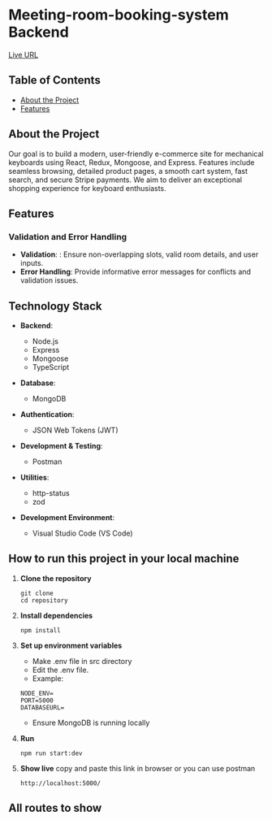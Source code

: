# Meeting-room-booking-system Backend

[Live URL](https://example.app/)

## Table of Contents

- [About the Project](#about-the-project)
- [Features](#features)

## About the Project

Our goal is to build a modern, user-friendly e-commerce site for mechanical keyboards using React, Redux, Mongoose, and Express. Features include seamless browsing, detailed product pages, a smooth cart system, fast search, and secure Stripe payments. We aim to deliver an exceptional shopping experience for keyboard enthusiasts.

## Features

### Validation and Error Handling

- **Validation**: : Ensure non-overlapping slots, valid room details, and user inputs.
- **Error Handling**: Provide informative error messages for conflicts and validation issues.

## Technology Stack

- **Backend**:

  - Node.js
  - Express
  - Mongoose
  - TypeScript

- **Database**:

  - MongoDB

- **Authentication**:

  - JSON Web Tokens (JWT)

- **Development & Testing**:

  - Postman

- **Utilities**:

  - http-status
  - zod

- **Development Environment**:
  - Visual Studio Code (VS Code)

## How to run this project in your local machine

1. **Clone the repository**

   ```
   git clone
   cd repository
   ```

2. **Install dependencies**
   ```
   npm install
   ```
3. **Set up environment variables**
   - Make .env file in src directory
   - Edit the .env file.
   - Example:
   ```
   NODE_ENV=
   PORT=5000
   DATABASEURL=
   ```
   - Ensure MongoDB is running locally
4. **Run**
   ```
   npm run start:dev
   ```
5. **Show live**
   copy and paste this link in browser or you can use postman
   ```
   http://localhost:5000/
   ```

## All routes to show
